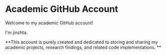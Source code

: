 # Academic GitHub Account

Welcome to my academic GitHub account! 

I'm jinzhta.

**This account is purely created and dedicated to storing and sharing my academic projects, research findings, and related code implementations. 
**

